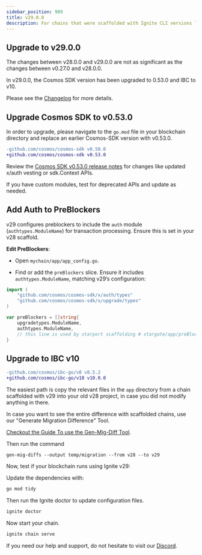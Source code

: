```yaml
---
sidebar_position: 989
title: v29.0.0
description: For chains that were scaffolded with Ignite CLI versions lower than v29.0.0 changes are required to use Ignite CLI v29.0.0
---
```


## Upgrade to v29.0.0

The changes between v28.0.0 and v29.0.0 are not as significant as the changes between v0.27.0 and v28.0.0.

In v29.0.0, the Cosmos SDK version has been upgraded to 0.53.0 and IBC to v10. 

Please see the [Changelog](https://github.com/ignite/cli/commit/1b7f19f08d0fa91e3ae71b4b37b8bb4171a9e320#diff-b027e7b11ff55b21dd50b32abcbdd35d95be87a889f0f6562417fbf0995d402a) for more details.

## Upgrade Cosmos SDK to v0.53.0

In order to upgrade, please navigate to the `go.mod` file in your blockchain directory and replace an earlier Cosmos-SDK version with v0.53.0.

```diff
-github.com/cosmos/cosmos-sdk v0.50.0
+github.com/cosmos/cosmos-sdk v0.53.0
```

Review the [Cosmos SDK v0.53.0 release notes](https://github.com/cosmos/cosmos-sdk/releases/tag/v0.53.0) for changes like updated x/auth vesting or sdk.Context APIs.

If you have custom modules, test for deprecated APIs and update as needed.

## Add Auth to PreBlockers

v29 configures preblockers to include the `auth` module (`authtypes.ModuleName`) for transaction processing. Ensure this is set in your v28 scaffold.

**Edit PreBlockers**:
- Open `mychain/app/app_config.go`.

- Find or add the `preBlockers` slice. Ensure it includes `authtypes.ModuleName`, matching v29’s configuration:

```go
import (
    "github.com/cosmos/cosmos-sdk/x/auth/types"
    "github.com/cosmos/cosmos-sdk/x/upgrade/types"
)

var preBlockers = []string{
    upgradetypes.ModuleName,
    authtypes.ModuleName,
    // this line is used by starport scaffolding # stargate/app/preBlockers
}
```

## Upgrade to IBC v10

```diff
-github.com/cosmos/ibc-go/v8 v8.5.2
+github.com/cosmos/ibc-go/v10 v10.0.0
```

The easiest path is copy the relevant files in the `app` directory from a chain scaffolded with v29 into your old v28 project, in case you did not modify anything in there.

In case you want to see the entire difference with scaffolded chains, use our "Generate Migration Difference" Tool.

[Checkout the Guide To use the Gen-Mig-Diff Tool](https://tutorials.ignite.com/guide-to-use-gen-mig-diffs-for/).

Then run the command

`gen-mig-diffs --output temp/migration --from v28 --to v29`

Now, test if your blockchain runs using Ignite v29:

Update the dependencies with:

```bash
go mod tidy
```

Then run the Ignite doctor to update configuration files.

```bash
ignite doctor
```

Now start your chain.

```bash
ignite chain serve
```

If you need our help and support, do not hesitate to visit our [Discord](https://discord.com/invite/ignite).
